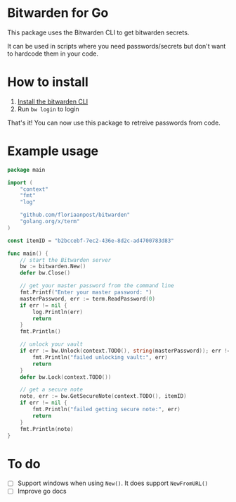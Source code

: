 # Bitwarden for Go
This package uses the Bitwarden CLI to get bitwarden secrets.

It can be used in scripts where you need passwords/secrets but don't want to hardcode them in your code.

# How to install
1. [Install the bitwarden CLI](https://bitwarden.com/help/cli/)
2. Run `bw login` to login

That's it! You can now use this package to retreive passwords from code.

# Example usage
```go
package main

import (
	"context"
	"fmt"
	"log"

	"github.com/floriaanpost/bitwarden"
	"golang.org/x/term"
)

const itemID = "b2bccebf-7ec2-436e-8d2c-ad4700783d83"

func main() {
	// start the Bitwarden server
	bw := bitwarden.New()
	defer bw.Close()

	// get your master password from the command line
	fmt.Printf("Enter your master password: ")
	masterPassword, err := term.ReadPassword(0)
	if err != nil {
		log.Println(err)
		return
	}
	fmt.Println()

	// unlock your vault
	if err := bw.Unlock(context.TODO(), string(masterPassword)); err != nil {
		fmt.Println("failed unlocking vault:", err)
		return
	}
	defer bw.Lock(context.TODO())

	// get a secure note
	note, err := bw.GetSecureNote(context.TODO(), itemID)
	if err != nil {
		fmt.Println("failed getting secure note:", err)
		return
	}
	fmt.Println(note)
}
```

# To do
- [ ] Support windows when using `New()`. It does support `NewFromURL()`
- [ ] Improve go docs